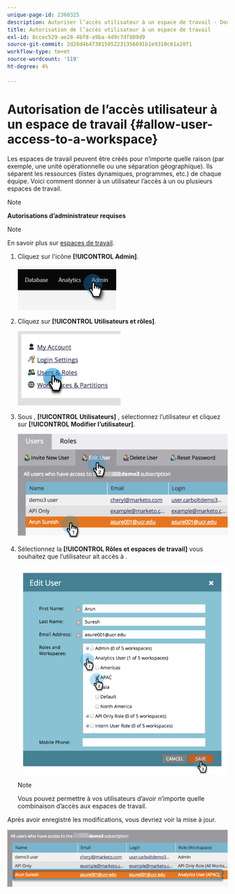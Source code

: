 ```yaml
---
unique-page-id: 2360325
description: Autoriser l’accès utilisateur à un espace de travail - Documents Marketo - Documentation du produit
title: Autorisation de l’accès utilisateur à un espace de travail
exl-id: 8ccec529-ae28-4bf8-a9ba-4d9c7df809d9
source-git-commit: 2d28d4b473815952231356691b1e9310c61a20f1
workflow-type: tm+mt
source-wordcount: '119'
ht-degree: 4%

---
```


# Autorisation de l’accès utilisateur à un espace de travail {#allow-user-access-to-a-workspace}

Les espaces de travail peuvent être créés pour n’importe quelle raison (par exemple, une unité opérationnelle ou une séparation géographique). Ils séparent les ressources (listes dynamiques, programmes, etc.) de chaque équipe. Voici comment donner à un utilisateur l’accès à un ou plusieurs espaces de travail.

>[!NOTE]
>
>**Autorisations d’administrateur requises**

>[!NOTE]
>
>En savoir plus sur [espaces de travail](/help/marketo/product-docs/administration/workspaces-and-person-partitions/understanding-workspaces-and-person-partitions.md).

1. Cliquez sur l&#39;icône **[!UICONTROL Admin]**.

   ![](assets/allow-user-access-to-a-workspace-1.png)

1. Cliquez sur **[!UICONTROL Utilisateurs et rôles]**.

   ![](assets/allow-user-access-to-a-workspace-2.png)

1. Sous , **[!UICONTROL Utilisateurs]** , sélectionnez l’utilisateur et cliquez sur **[!UICONTROL Modifier l’utilisateur]**.

   ![](assets/allow-user-access-to-a-workspace-3.png)

1. Sélectionnez la **[!UICONTROL Rôles et espaces de travail]** vous souhaitez que l’utilisateur ait accès à .

   ![](assets/allow-user-access-to-a-workspace-4.png)

   >[!NOTE]
   >
   >Vous pouvez permettre à vos utilisateurs d’avoir n’importe quelle combinaison d’accès aux espaces de travail.

Après avoir enregistré les modifications, vous devriez voir la mise à jour.

![](assets/allow-user-access-to-a-workspace-5.png)

